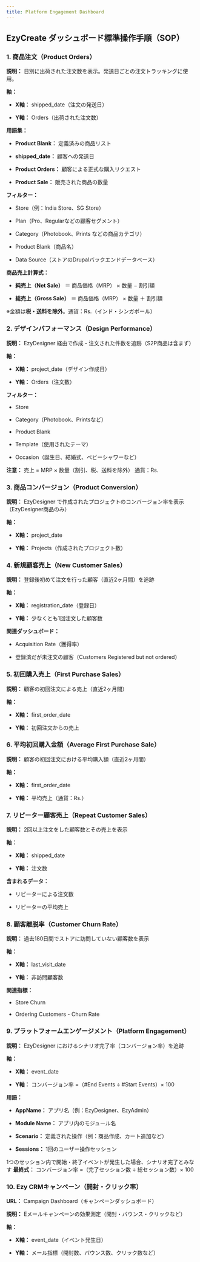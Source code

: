 ```yaml
---
title: Platform Engagement Dashboard
---
```



## **EzyCreate ダッシュボード標準操作手順（SOP）**





### **1. 商品注文（Product Orders）**

**説明：**
 日別に出荷された注文数を表示。発送日ごとの注文トラッキングに使用。

**軸：**

* **X軸：** shipped_date（注文の発送日）


* **Y軸：** Orders（出荷された注文数）



**用語集：**

* **Product Blank：** 定義済みの商品リスト


* **shipped_date：** 顧客への発送日


* **Product Orders：** 顧客による正式な購入リクエスト


* **Product Sale：** 販売された商品の数量



**フィルター：**

* Store（例：India Store、SG Store）


* Plan（Pro、Regularなどの顧客セグメント）


* Category（Photobook、Prints などの商品カテゴリ）


* Product Blank（商品名）


* Data Source（ストアのDrupalバックエンドデータベース）



**商品売上計算式：**

* **純売上（Net Sale）** ＝ 商品価格（MRP） × 数量 − 割引額


* **総売上（Gross Sale）** ＝ 商品価格（MRP） × 数量 ＋ 割引額



※金額は**税・送料を除外**。通貨：Rs.（インド・シンガポール）





### **2. デザインパフォーマンス（Design Performance）**

**説明：**
 EzyDesigner 経由で作成・注文された件数を追跡（S2P商品は含まず）

**軸：**

* **X軸：** project_date（デザイン作成日）


* **Y軸：** Orders（注文数）



**フィルター：**

* Store


* Category（Photobook、Printsなど）


* Product Blank


* Template（使用されたテーマ）


* Occasion（誕生日、結婚式、ベビーシャワーなど）



**注意：**
 売上 = MRP × 数量（割引、税、送料を除外）
 通貨：Rs.





### **3. 商品コンバージョン（Product Conversion）**

**説明：**
 EzyDesigner で作成されたプロジェクトのコンバージョン率を表示（EzyDesigner商品のみ）

**軸：**

* **X軸：** project_date


* **Y軸：** Projects（作成されたプロジェクト数）







### **4. 新規顧客売上（New Customer Sales）**

**説明：**
 登録後初めて注文を行った顧客（直近2ヶ月間）を追跡

**軸：**

* **X軸：** registration_date（登録日）


* **Y軸：** 少なくとも1回注文した顧客数



**関連ダッシュボード：**

* Acquisition Rate（獲得率）


* 登録済だが未注文の顧客（Customers Registered but not ordered）







### **5. 初回購入売上（First Purchase Sales）**

**説明：**
 顧客の初回注文による売上（直近2ヶ月間）

**軸：**

* **X軸：** first_order_date


* **Y軸：** 初回注文からの売上







### **6. 平均初回購入金額（Average First Purchase Sale）**

**説明：**
 顧客の初回注文における平均購入額（直近2ヶ月間）

**軸：**

* **X軸：** first_order_date


* **Y軸：** 平均売上（通貨：Rs.）







### **7. リピーター顧客売上（Repeat Customer Sales）**

**説明：**
 2回以上注文をした顧客数とその売上を表示

**軸：**

* **X軸：** shipped_date


* **Y軸：** 注文数



**含まれるデータ：**

* リピーターによる注文数


* リピーターの平均売上







### **8. 顧客離脱率（Customer Churn Rate）**

**説明：**
 過去180日間でストアに訪問していない顧客数を表示

**軸：**

* **X軸：** last_visit_date


* **Y軸：** 非訪問顧客数



**関連指標：**

* Store Churn


* Ordering Customers - Churn Rate







### **9. プラットフォームエンゲージメント（Platform Engagement）**

**説明：**
 EzyDesigner におけるシナリオ完了率（コンバージョン率）を追跡

**軸：**

* **X軸：** event_date


* **Y軸：** コンバージョン率 =（#End Events ÷ #Start Events）× 100



**用語：**

* **AppName：** アプリ名（例：EzyDesigner、EzyAdmin）


* **Module Name：** アプリ内のモジュール名


* **Scenario：** 定義された操作（例：商品作成、カート追加など）


* **Sessions：** 1回のユーザー操作セッション



1つのセッション内で開始・終了イベントが発生した場合、シナリオ完了とみなす
 **最終式：** コンバージョン率 =（完了セッション数 ÷ 総セッション数）× 100





### **10. Ezy CRMキャンペーン（開封・クリック率）**

**URL：** Campaign Dashboard（キャンペーンダッシュボード）

**説明：**
 Eメールキャンペーンの効果測定（開封・バウンス・クリックなど）

**軸：**

* **X軸：** event_date（イベント発生日）


* **Y軸：** メール指標（開封数、バウンス数、クリック数など）
